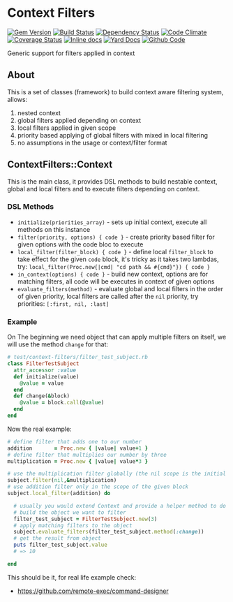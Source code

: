 # Context Filters

[![Gem Version](https://badge.fury.io/rb/context-filters.png)](https://rubygems.org/gems/context-filters)
[![Build Status](https://secure.travis-ci.org/remote-exec/context-filters.png?branch=master)](https://travis-ci.org/remote-exec/context-filters)
[![Dependency Status](https://gemnasium.com/remote-exec/context-filters.png)](https://gemnasium.com/remote-exec/context-filters)
[![Code Climate](https://codeclimate.com/github/remote-exec/context-filters.png)](https://codeclimate.com/github/remote-exec/context-filters)
[![Coverage Status](https://img.shields.io/coveralls/remote-exec/context-filters.svg)](https://coveralls.io/r/remote-exec/context-filters?branch=master)
[![Inline docs](http://inch-ci.org/github/remote-exec/context-filters.png)](http://inch-ci.org/github/remote-exec/context-filters)
[![Yard Docs](http://img.shields.io/badge/yard-docs-blue.svg)](http://rubydoc.info/github/remote-exec/context-filters/master/frames)
[![Github Code](http://img.shields.io/badge/github-code-blue.svg)](https://github.com/remote-exec/context-filters)

Generic support for filters applied in context

## About

This is a set of classes (framework) to build context aware filtering
system, allows:

1. nested context
2. global filters applied depending on context
3. local filters applied in given scope
4. priority based applying of global filters with mixed in local filtering
5. no assumptions in the usage or context/filter format

## ContextFilters::Context

This is the main class, it provides DSL methods to build nestable
context, global and local filters and to execute filters depending on
context.

### DSL Methods

- `initialize(priorities_array)` - sets up initial context, execute all
  methods on this instance
- `filter(priority, options) { code }` - create priority based filter
  for given options with the code bloc to execute
- `local_filter(filter_block) { code }` - define local `filter_block` to
  take effect for the given `code` block, it's tricky as it takes two
  lambdas, try: `local_filter(Proc.new{|cmd| "cd path && #{cmd}"}) { code }`
- `in_context(options) { code }` - build new context, options are for
  matching filters, all code will be executes in context of given options
- `evaluate_filters(method)` - evaluate global and local filters in the
  order of given priority, local filters are called after the `nil`
  priority, try priorities: `[:first, nil, :last]`

### Example

On The beginning we need object that can apply multiple filters on
itself, we will use the method `change` for that:
```ruby
# test/context-filters/filter_test_subject.rb
class FilterTestSubject
  attr_accessor :value
  def initialize(value)
    @value = value
  end
  def change(&block)
    @value = block.call(@value)
  end
end
```

Now the real example:

```ruby
# define filter that adds one to our number
addition       = Proc.new { |value| value+1 }
# define filter that multiplies our number by three
multiplication = Proc.new { |value| value*3 }

# use the multiplication filter globally (the nil scope is the initial context)
subject.filter(nil,&multiplication)
# use addition filter only in the scope of the given block
subject.local_filter(addition) do

  # usually you would extend Context and provide a helper method to do the following:
  # build the object we want to filter
  filter_test_subject = FilterTestSubject.new(3)
  # apply matching filters to the object
  subject.evaluate_filters(filter_test_subject.method(:change))
  # get the result from object
  puts filter_test_subject.value
  # => 10

end
```

This should be it, for real life example check:

- https://github.com/remote-exec/command-designer
